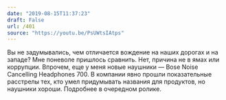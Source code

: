 ```yaml
---
date: "2019-08-15T11:37:23"
draft: False
url: /401
source: "https://youtu.be/PsUWtsIAtps"
---
```


Вы не задумывались, чем отличается вождение на наших дорогах и на западе? Мне поневоле пришлось сравнить. Нет, причина не в ямах или коррупции. Впрочем, еще у меня новые наушники — Bose Noise Cancelling Headphones 700. В компании явно прошли показательные расстрелы тех, кто умел придумывать названия для продуктов, но наушники хороши.
Подробнее в очередном ролике.
